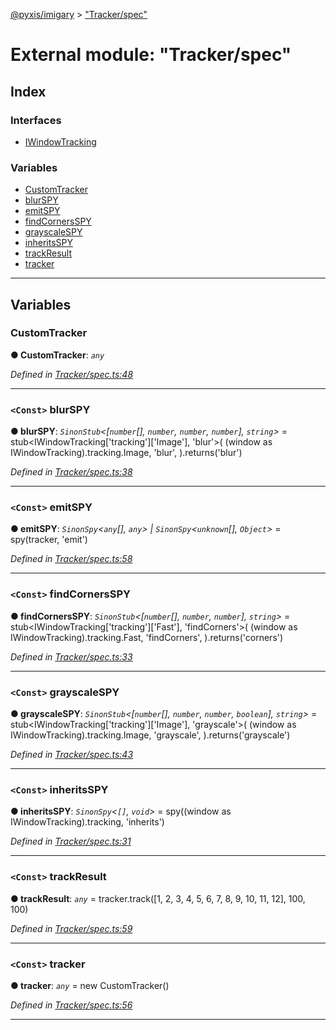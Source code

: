 [@pyxis/imigary](../README.md) > ["Tracker/spec"](../modules/_tracker_spec_.md)

# External module: "Tracker/spec"

## Index

### Interfaces

* [IWindowTracking](../interfaces/_tracker_spec_.iwindowtracking.md)

### Variables

* [CustomTracker](_tracker_spec_.md#customtracker)
* [blurSPY](_tracker_spec_.md#blurspy)
* [emitSPY](_tracker_spec_.md#emitspy)
* [findCornersSPY](_tracker_spec_.md#findcornersspy)
* [grayscaleSPY](_tracker_spec_.md#grayscalespy)
* [inheritsSPY](_tracker_spec_.md#inheritsspy)
* [trackResult](_tracker_spec_.md#trackresult)
* [tracker](_tracker_spec_.md#tracker)

---

## Variables

<a id="customtracker"></a>

###  CustomTracker

**● CustomTracker**: *`any`*

*Defined in [Tracker/spec.ts:48](https://github.com/creaux/pyxis/blob/d2e0e43/packages/imigary/src/Tracker/spec.ts#L48)*

___
<a id="blurspy"></a>

### `<Const>` blurSPY

**● blurSPY**: *`SinonStub`<[`number`[], `number`, `number`, `number`], `string`>* =  stub<IWindowTracking['tracking']['Image'], 'blur'>(
  (window as IWindowTracking).tracking.Image,
  'blur',
).returns('blur')

*Defined in [Tracker/spec.ts:38](https://github.com/creaux/pyxis/blob/d2e0e43/packages/imigary/src/Tracker/spec.ts#L38)*

___
<a id="emitspy"></a>

### `<Const>` emitSPY

**● emitSPY**: *`SinonSpy`<`any`[], `any`> | `SinonSpy`<`unknown`[], `Object`>* =  spy(tracker, 'emit')

*Defined in [Tracker/spec.ts:58](https://github.com/creaux/pyxis/blob/d2e0e43/packages/imigary/src/Tracker/spec.ts#L58)*

___
<a id="findcornersspy"></a>

### `<Const>` findCornersSPY

**● findCornersSPY**: *`SinonStub`<[`number`[], `number`, `number`], `string`>* =  stub<IWindowTracking['tracking']['Fast'], 'findCorners'>(
  (window as IWindowTracking).tracking.Fast,
  'findCorners',
).returns('corners')

*Defined in [Tracker/spec.ts:33](https://github.com/creaux/pyxis/blob/d2e0e43/packages/imigary/src/Tracker/spec.ts#L33)*

___
<a id="grayscalespy"></a>

### `<Const>` grayscaleSPY

**● grayscaleSPY**: *`SinonStub`<[`number`[], `number`, `number`, `boolean`], `string`>* =  stub<IWindowTracking['tracking']['Image'], 'grayscale'>(
  (window as IWindowTracking).tracking.Image,
  'grayscale',
).returns('grayscale')

*Defined in [Tracker/spec.ts:43](https://github.com/creaux/pyxis/blob/d2e0e43/packages/imigary/src/Tracker/spec.ts#L43)*

___
<a id="inheritsspy"></a>

### `<Const>` inheritsSPY

**● inheritsSPY**: *`SinonSpy`<`[]`, `void`>* =  spy((window as IWindowTracking).tracking, 'inherits')

*Defined in [Tracker/spec.ts:31](https://github.com/creaux/pyxis/blob/d2e0e43/packages/imigary/src/Tracker/spec.ts#L31)*

___
<a id="trackresult"></a>

### `<Const>` trackResult

**● trackResult**: *`any`* =  tracker.track([1, 2, 3, 4, 5, 6, 7, 8, 9, 10, 11, 12], 100, 100)

*Defined in [Tracker/spec.ts:59](https://github.com/creaux/pyxis/blob/d2e0e43/packages/imigary/src/Tracker/spec.ts#L59)*

___
<a id="tracker"></a>

### `<Const>` tracker

**● tracker**: *`any`* =  new CustomTracker()

*Defined in [Tracker/spec.ts:56](https://github.com/creaux/pyxis/blob/d2e0e43/packages/imigary/src/Tracker/spec.ts#L56)*

___

